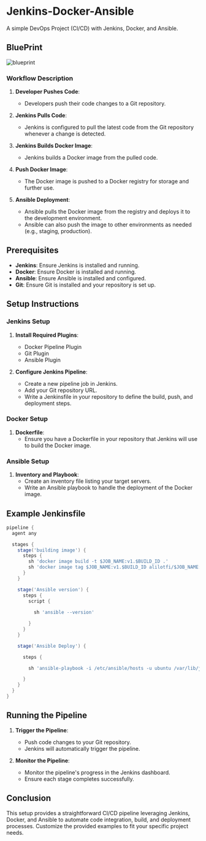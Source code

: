 # Jenkins-Docker-Ansible

A simple DevOps Project (CI/CD) with Jenkins, Docker, and Ansible.

## BluePrint
![blueprint](https://github.com/alilotfi23/jenkins-docker-ansible/assets/91953142/8d1eb684-2ac9-46ba-8b9e-cae8a822f23f)

### Workflow Description

1. **Developer Pushes Code**:
    - Developers push their code changes to a Git repository.

2. **Jenkins Pulls Code**:
    - Jenkins is configured to pull the latest code from the Git repository whenever a change is detected.

3. **Jenkins Builds Docker Image**:
    - Jenkins builds a Docker image from the pulled code.

4. **Push Docker Image**:
    - The Docker image is pushed to a Docker registry for storage and further use.

5. **Ansible Deployment**:
    - Ansible pulls the Docker image from the registry and deploys it to the development environment.
    - Ansible can also push the image to other environments as needed (e.g., staging, production).

## Prerequisites

- **Jenkins**: Ensure Jenkins is installed and running.
- **Docker**: Ensure Docker is installed and running.
- **Ansible**: Ensure Ansible is installed and configured.
- **Git**: Ensure Git is installed and your repository is set up.

## Setup Instructions

### Jenkins Setup

1. **Install Required Plugins**:
    - Docker Pipeline Plugin
    - Git Plugin
    - Ansible Plugin

2. **Configure Jenkins Pipeline**:
    - Create a new pipeline job in Jenkins.
    - Add your Git repository URL.
    - Write a Jenkinsfile in your repository to define the build, push, and deployment steps.

### Docker Setup

1. **Dockerfile**:
    - Ensure you have a Dockerfile in your repository that Jenkins will use to build the Docker image.

### Ansible Setup

1. **Inventory and Playbook**:
    - Create an inventory file listing your target servers.
    - Write an Ansible playbook to handle the deployment of the Docker image.

## Example Jenkinsfile

```groovy
pipeline {
  agent any

  stages {
    stage('building image') {
      steps {
        sh 'docker image build -t $JOB_NAME:v1.$BUILD_ID .'
        sh 'docker image tag $JOB_NAME:v1.$BUILD_ID alilotfi/$JOB_NAME:latest'
      }
    }

    stage('Ansible version') {
      steps {
        script {
          
          sh 'ansible --version'

        }
      }
    }

    stage('Ansible Deploy') {

      steps {

        sh 'ansible-playbook -i /etc/ansible/hosts -u ubuntu /var/lib/jenkins/workspace/jenkins-docker-ansible/ansible/play.yml'

      }
    }
  }
}
```

## Running the Pipeline

1. **Trigger the Pipeline**:
    - Push code changes to your Git repository.
    - Jenkins will automatically trigger the pipeline.

2. **Monitor the Pipeline**:
    - Monitor the pipeline's progress in the Jenkins dashboard.
    - Ensure each stage completes successfully.

## Conclusion

This setup provides a straightforward CI/CD pipeline leveraging Jenkins, Docker, and Ansible to automate code integration, build, and deployment processes. Customize the provided examples to fit your specific project needs.

